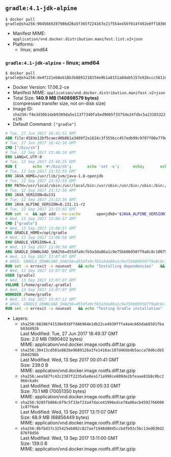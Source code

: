## `gradle:4.1-jdk-alpine`

```console
$ docker pull gradle@sha256:9045669287986d28a5f365f224167e21f554e456f014f492e0ff103665171944
```

-	Manifest MIME: `application/vnd.docker.distribution.manifest.list.v2+json`
-	Platforms:
	-	linux; amd64

### `gradle:4.1-jdk-alpine` - linux; amd64

```console
$ docker pull gradle@sha256:de4f221eb8eb18b3b8891218154e9b1a8151a84eb5157e92bccc5612d18da963
```

-	Docker Version: 17.06.2-ce
-	Manifest MIME: `application/vnd.docker.distribution.manifest.v2+json`
-	Total Size: **140.9 MB (140898579 bytes)**  
	(compressed transfer size, not on-disk size)
-	Image ID: `sha256:f4e3d30b1deb9369da5e113f7340fa5ed9065f3375de24fdbc5a23103322e136`
-	Default Command: `["gradle"]`

```dockerfile
# Tue, 27 Jun 2017 18:41:51 GMT
ADD file:4583e12bf5caec40b861a3409f2a1624c3f3556cc457edb99c9707f00e779e45 in / 
# Tue, 27 Jun 2017 18:42:16 GMT
CMD ["/bin/sh"]
# Tue, 12 Sep 2017 23:48:34 GMT
ENV LANG=C.UTF-8
# Tue, 12 Sep 2017 23:48:35 GMT
RUN { 		echo '#!/bin/sh'; 		echo 'set -e'; 		echo; 		echo 'dirname "$(dirname "$(readlink -f "$(which javac || which java)")")"'; 	} > /usr/local/bin/docker-java-home 	&& chmod +x /usr/local/bin/docker-java-home
# Tue, 12 Sep 2017 23:52:55 GMT
ENV JAVA_HOME=/usr/lib/jvm/java-1.8-openjdk
# Tue, 12 Sep 2017 23:52:55 GMT
ENV PATH=/usr/local/sbin:/usr/local/bin:/usr/sbin:/usr/bin:/sbin:/bin:/usr/lib/jvm/java-1.8-openjdk/jre/bin:/usr/lib/jvm/java-1.8-openjdk/bin
# Tue, 12 Sep 2017 23:52:56 GMT
ENV JAVA_VERSION=8u131
# Tue, 12 Sep 2017 23:52:56 GMT
ENV JAVA_ALPINE_VERSION=8.131.11-r2
# Tue, 12 Sep 2017 23:53:02 GMT
RUN set -x 	&& apk add --no-cache 		openjdk8="$JAVA_ALPINE_VERSION" 	&& [ "$JAVA_HOME" = "$(docker-java-home)" ]
# Wed, 13 Sep 2017 13:06:57 GMT
CMD ["gradle"]
# Wed, 13 Sep 2017 13:06:57 GMT
ENV GRADLE_HOME=/opt/gradle
# Wed, 13 Sep 2017 13:06:58 GMT
ENV GRADLE_VERSION=4.1
# Wed, 13 Sep 2017 13:06:58 GMT
ARG GRADLE_DOWNLOAD_SHA256=d55dfa9cfb5a3da86a1c9e75bb0b9507f9a8c8c100793ccec7beb6e259f9ed43
# Wed, 13 Sep 2017 13:07:07 GMT
# ARGS: GRADLE_DOWNLOAD_SHA256=d55dfa9cfb5a3da86a1c9e75bb0b9507f9a8c8c100793ccec7beb6e259f9ed43
RUN set -o errexit -o nounset 	&& echo "Installing dependencies" 	&& apk add --no-cache 		bash 		libstdc++ 		&& echo "Installing build dependencies" 	&& apk add --no-cache --virtual .build-deps 		ca-certificates 		openssl 		unzip 		&& echo "Downloading Gradle" 	&& wget -O gradle.zip "https://services.gradle.org/distributions/gradle-${GRADLE_VERSION}-bin.zip" 		&& echo "Checking download hash" 	&& echo "${GRADLE_DOWNLOAD_SHA256} *gradle.zip" | sha256sum -c - 		&& echo "Installing Gradle" 	&& unzip gradle.zip 	&& rm gradle.zip 	&& mkdir /opt 	&& mv "gradle-${GRADLE_VERSION}" "${GRADLE_HOME}/" 	&& ln -s "${GRADLE_HOME}/bin/gradle" /usr/bin/gradle 		&& apk del .build-deps 		&& echo "Adding gradle user and group" 	&& addgroup -S -g 1000 gradle 	&& adduser -D -S -G gradle -u 1000 -s /bin/ash gradle 	&& mkdir /home/gradle/.gradle 	&& chown -R gradle:gradle /home/gradle 		&& echo "Symlinking root Gradle cache to gradle Gradle cache"  	&& ln -s /home/gradle/.gradle /root/.gradle
# Wed, 13 Sep 2017 13:07:07 GMT
USER [gradle]
# Wed, 13 Sep 2017 13:07:07 GMT
VOLUME [/home/gradle/.gradle]
# Wed, 13 Sep 2017 13:07:07 GMT
WORKDIR /home/gradle
# Wed, 13 Sep 2017 13:07:12 GMT
# ARGS: GRADLE_DOWNLOAD_SHA256=d55dfa9cfb5a3da86a1c9e75bb0b9507f9a8c8c100793ccec7beb6e259f9ed43
RUN set -o errexit -o nounset 	&& echo "Testing Gradle installation" 	&& gradle --version
```

-	Layers:
	-	`sha256:88286f41530e93dffd4b964e1db22ce4939fffa4a4c665dab8591fbab03d4926`  
		Last Modified: Tue, 27 Jun 2017 18:49:37 GMT  
		Size: 2.0 MB (1990402 bytes)  
		MIME: application/vnd.docker.image.rootfs.diff.tar.gzip
	-	`sha256:30413cd501e882be9689126a3fe1418ac107d46bb4b5acca78d6cdb52b6d29bb`  
		Last Modified: Wed, 13 Sep 2017 00:01:41 GMT  
		Size: 239.0 B  
		MIME: application/vnd.docker.image.rootfs.diff.tar.gzip
	-	`sha256:aea587fc42c2307f2235a5e0ea171a998ce809de2bfeaae81b8c0bc2966cba9c`  
		Last Modified: Wed, 13 Sep 2017 00:05:33 GMT  
		Size: 70.1 MB (70051350 bytes)  
		MIME: application/vnd.docker.image.rootfs.diff.tar.gzip
	-	`sha256:9205fb866c6f9c5f33ef23a47dace41996edce78a08acb45927660061c87f6e6`  
		Last Modified: Wed, 13 Sep 2017 13:11:07 GMT  
		Size: 68.9 MB (68856449 bytes)  
		MIME: application/vnd.docker.image.rootfs.diff.tar.gzip
	-	`sha256:8bfbd37c325425eb002c827aef1948d8045ccbdfb93c5bc13ed030d2876f8d56`  
		Last Modified: Wed, 13 Sep 2017 13:11:00 GMT  
		Size: 139.0 B  
		MIME: application/vnd.docker.image.rootfs.diff.tar.gzip
